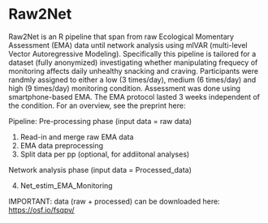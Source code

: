 # Raw2Net
Raw2Net is an R pipeline that span from raw Ecological Momentary Assessment (EMA) data until network analysis using mlVAR (multi-level Vector Autoregressive Modeling).
Specifically this pipeline is tailored for a dataset (fully anonymized) investigating whether manipulating frequecy of monitoring affects daily unhealthy snacking and craving. 
Participants were randmly assigned to either a low (3 times/day), medium (6 times/day) and high (9 times/day) monitoring condition. Assessment was done using smartphone-based EMA.
The EMA protocol lasted 3 weeks independent of the condition. For an overview, see the preprint here: 

Pipeline:
Pre-processing phase (input data = raw data)
1. Read-in and merge raw EMA data
2. EMA data preprocessing 
3. Split data per pp (optional, for addiitonal analyses)

Network analysis phase (input data = Processed_data)

4. Net_estim_EMA_Monitoring

IMPORTANT: data (raw + processed) can be downloaded here: https://osf.io/fsqpv/ 
